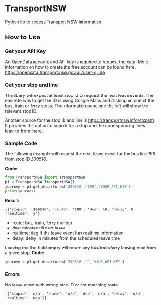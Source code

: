 # TransportNSW
Python lib to access Transport NSW information.

## How to Use

### Get your API Key
An OpenData account and API key is required to request the data. More information on how to create the free account can be found here.
https://opendata.transport.nsw.gov.au/user-guide

### Get your stop and line
The libary will expect at least stop id to request the next leave events. The easieste way to get the ID is using Google Maps and clicking on one of the bus, train or ferry stops. The information pane one the left will show the relevant stop ID.

Another source for the stop ID and line is  https://transportnsw.info/stops#/. It provides the option to search for a stop and the corresponding lines leaving from there. 

### Sample Code
The following example will request the next leave event for the bus line *199* from stop ID *209516*.

**Code:**
```python
from TransportNSW import TransportNSW
p1 = TransportNSW.TransportNSW()
journey = p1.get_departures('209516','199','YOUR_API_KEY')
print(journey)
```
**Result:**
```
[{'stopid': '209516', 'route': '199', 'due': 16, 'delay': 6, 'realtime': 'y'}]
```
* route: bus, train, ferry number
* due: minutes till next leave
* realtime: flag if the leave event has realtime information
* delay: delay in minutes from the scheduled leave time

Leaving the line field empty will return any bus/train/ferry leaving next from a given stop.
**Code:**

```python
journey = p1.get_departures('209516','','YOUR_API_KEY')
```

### Errors

No leave event with wrong stop ID or not matching route.
```
[{'stopid': 'n/a', 'route': 'n/a', 'due': 'n/a', 'delay': 'n/a', 'realtime': 'n/a'}]
```
